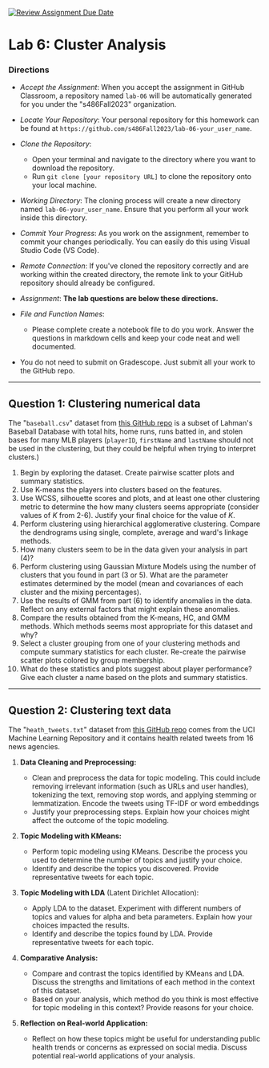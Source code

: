 [![Review Assignment Due Date](https://classroom.github.com/assets/deadline-readme-button-24ddc0f5d75046c5622901739e7c5dd533143b0c8e959d652212380cedb1ea36.svg)](https://classroom.github.com/a/bCJRhUbF)
# Lab 6: Cluster Analysis

### Directions
* *Accept the Assignment*: When you accept the assignment in GitHub Classroom, a repository named `lab-06` will be automatically generated for you under the "s486Fall2023" organization.
* *Locate Your Repository*: Your personal repository for this homework can be found at `https://github.com/s486Fall2023/lab-06-your_user_name`.
* *Clone the Repository*: 
    - Open your terminal and navigate to the directory where you want to download the repository.
    - Run `git clone [your repository URL]` to clone the repository onto your local machine.
* *Working Directory*: The cloning process will create a new directory named `lab-06-your_user_name`. Ensure that you perform all your work inside this directory.
* *Commit Your Progress*: As you work on the assignment, remember to commit your changes periodically. You can easily do this using Visual Studio Code (VS Code).
* *Remote Connection*: If you've cloned the repository correctly and are working within the created directory, the remote link to your GitHub repository should already be configured.
* *Assignment*:  **The lab questions are below these directions.**  
* *File and Function Names*:
    - Please complete create a notebook file to do you work.  Answer the questions in markdown cells and keep your code neat and well documented. 
    
* You do not need to submit on Gradescope.  Just submit all your work to the GitHub repo.
  

---
## Question 1: Clustering numerical data

The "`baseball.csv`" dataset from [this GitHub repo](https://github.com/esnt/Data/tree/main/CleanData) is a subset of Lahman's Baseball Database with total hits, 
home runs, runs batted in, and stolen bases for many MLB players (`playerID`, `firstName` and `lastName` should not be used in the clustering, but they could be helpful when trying to interpret clusters.)  

1. Begin by exploring the dataset.  Create pairwise scatter plots and summary statistics.  
2. Use K-means the players into clusters based on the features.  
3. Use WCSS, silhouette scores and plots, and at least one other clustering metric to determine the how many clusters seems appropriate (consider values of $K$ from 2-6).  Justify your final choice for the value of $K$. 
4. Perform clustering using hierarchical agglomerative clustering.  Compare the dendrograms using single, complete, average and ward's linkage methods. 
5. How many clusters seem to be in the data given your analysis in part (4)?  
6. Perform clustering using Gaussian Mixture Models using the number of clusters that you found in part (3 or 5).  What are the parameter estimates determined by the model (mean and covariances of each cluster and the mixing percentages).
7. Use the results of GMM from part (6) to identify anomalies in the data. Reflect on any external factors that might explain these anomalies. 
8. Compare the results obtained from the K-means, HC, and GMM methods.  Which methods seems most appropriate for this dataset and why?
9. Select a cluster grouping from one of your clustering methods and compute summary statistics for each cluster.  Re-create the pairwise scatter plots colored by group membership. 
10. What do these statistics and plots suggest about player performance?  Give each cluster a name based on the plots and summary statistics. 
---

## Question 2: Clustering text data

The "`heath_tweets.txt`" dataset from [this GitHub repo](https://github.com/esnt/Data/tree/main/Text)
comes from the UCI Machine Learning Repository and it contains health related tweets from 16 news agencies. 

1. **Data Cleaning and Preprocessing:**  
    * Clean and preprocess the data for topic modeling. This could include removing irrelevant information (such as URLs and user handles), tokenizing the text, removing stop words, and applying stemming or lemmatization. Encode the tweets using TF-IDF or word embeddings
    * Justify your preprocessing steps. Explain how your choices might affect the outcome of the topic modeling.

2. **Topic Modeling with KMeans:**
    * Perform topic modeling using KMeans. Describe the process you used to determine the number of topics and justify your choice.
    * Identify and describe the topics you discovered. Provide representative tweets for each topic.

3. **Topic Modeling with LDA** (Latent Dirichlet Allocation):
    * Apply LDA to the dataset. Experiment with different numbers of topics and values for alpha and beta parameters. Explain how your choices impacted the results.
    * Identify and describe the topics found by LDA. Provide representative tweets for each topic.

4. **Comparative Analysis:**
    * Compare and contrast the topics identified by KMeans and LDA. Discuss the strengths and limitations of each method in the context of this dataset.
    * Based on your analysis, which method do you think is most effective for topic modeling in this context? Provide reasons for your choice.

5. **Reflection on Real-world Application:**
    * Reflect on how these topics might be useful for understanding public health trends or concerns as expressed on social media. Discuss potential real-world applications of your analysis.




 
